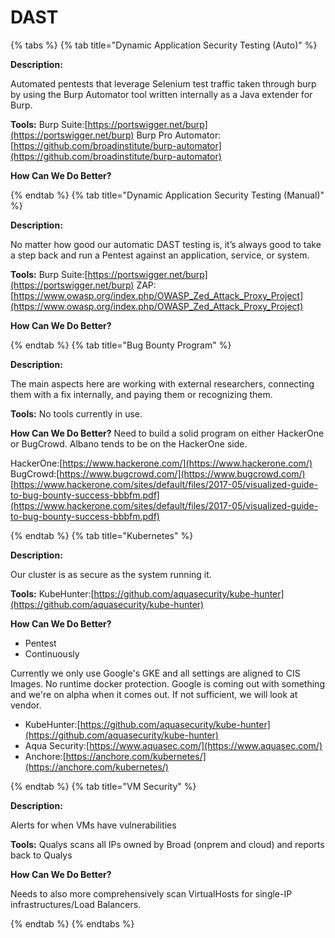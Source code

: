 # DAST 

{% tabs %}
{% tab title="Dynamic Application Security Testing (Auto)" %}

**Description:**

Automated pentests that leverage Selenium test traffic taken through burp by using the Burp Automator tool written internally as a Java extender for Burp.

**Tools:**
Burp Suite:[https://portswigger.net/burp](https://portswigger.net/burp)
Burp Pro Automator:[https://github.com/broadinstitute/burp-automator](https://github.com/broadinstitute/burp-automator)

**How Can We Do Better?**

{% endtab %}
{% tab title="Dynamic Application Security Testing (Manual)" %}

**Description:**

No matter how good our automatic DAST testing is, it’s always good to take a step back and run a Pentest against an application, service, or system. 

**Tools:**
Burp Suite:[https://portswigger.net/burp](https://portswigger.net/burp)
ZAP:[https://www.owasp.org/index.php/OWASP_Zed_Attack_Proxy_Project](https://www.owasp.org/index.php/OWASP_Zed_Attack_Proxy_Project)

**How Can We Do Better?**

{% endtab %}
{% tab title="Bug Bounty Program" %}

**Description:**

The main aspects here are working with external researchers, connecting them with a fix internally, and paying them or recognizing them. 

**Tools:**
No tools currently in use.

**How Can We Do Better?**
Need to build a solid program on either HackerOne or BugCrowd. Albano tends to be on the HackerOne side.

HackerOne:[https://www.hackerone.com/](https://www.hackerone.com/)
BugCrowd:[https://www.bugcrowd.com/](https://www.bugcrowd.com/)
[https://www.hackerone.com/sites/default/files/2017-05/visualized-guide-to-bug-bounty-success-bbbfm.pdf](https://www.hackerone.com/sites/default/files/2017-05/visualized-guide-to-bug-bounty-success-bbbfm.pdf)

{% endtab %}
{% tab title="Kubernetes" %}

**Description:**

Our cluster is as secure as the system running it. 

**Tools:**
KubeHunter:[https://github.com/aquasecurity/kube-hunter](https://github.com/aquasecurity/kube-hunter)

**How Can We Do Better?**

* Pentest
* Continuously

Currently we only use Google's GKE and all settings are aligned to CIS Images. No runtime docker protection. Google is coming out with something and we're on alpha when it comes out. If not sufficient, we will look at vendor.

* KubeHunter:[https://github.com/aquasecurity/kube-hunter](https://github.com/aquasecurity/kube-hunter)
* Aqua Security:[https://www.aquasec.com/](https://www.aquasec.com/)
* Anchore:[https://anchore.com/kubernetes/](https://anchore.com/kubernetes/)

{% endtab %}
{% tab title="VM Security" %}

**Description:**

Alerts for when VMs have vulnerabilities 

**Tools:**
Qualys scans all IPs owned by Broad (onprem and cloud) and reports back to Qualys

**How Can We Do Better?**

Needs to also more comprehensively scan VirtualHosts for single-IP infrastructures/Load Balancers.

{% endtab %}
{% endtabs %}